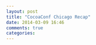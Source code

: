 ```yaml
---
layout: post
title: "CocoaConf Chicago Recap"
date: 2014-03-09 16:46
comments: true
categories: 
---
```


